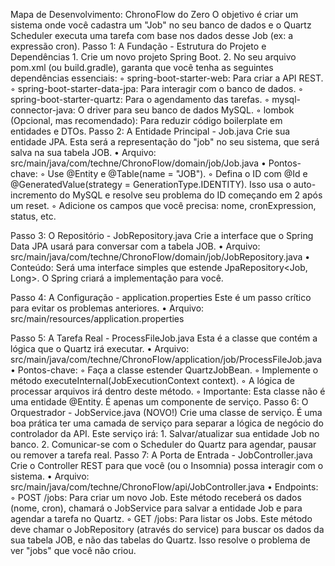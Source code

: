 Mapa de Desenvolvimento: ChronoFlow do Zero
O objetivo é criar um sistema onde você cadastra um "Job" no seu banco de dados e o Quartz Scheduler executa uma tarefa com base nos dados desse Job (ex: a expressão cron).
Passo 1: A Fundação - Estrutura do Projeto e Dependências
1.
Crie um novo projeto Spring Boot.
2.
No seu arquivo pom.xml (ou build.gradle), garanta que você tenha as seguintes dependências essenciais:
◦
spring-boot-starter-web: Para criar a API REST.
◦
spring-boot-starter-data-jpa: Para interagir com o banco de dados.
◦
spring-boot-starter-quartz: Para o agendamento das tarefas.
◦
mysql-connector-java: O driver para seu banco de dados MySQL.
◦
lombok (Opcional, mas recomendado): Para reduzir código boilerplate em entidades e DTOs.
Passo 2: A Entidade Principal - Job.java
Crie sua entidade JPA. Esta será a representação do "job" no seu sistema, que será salva na sua tabela JOB.
•
Arquivo: src/main/java/com/techne/ChronoFlow/domain/job/Job.java
•
Pontos-chave:
◦
Use @Entity e @Table(name = "JOB").
◦
Defina o ID com @Id e @GeneratedValue(strategy = GenerationType.IDENTITY). Isso usa o auto-incremento do MySQL e resolve seu problema do ID começando em 2 após um reset.
◦
Adicione os campos que você precisa: nome, cronExpression, status, etc.

Passo 3: O Repositório - JobRepository.java
Crie a interface que o Spring Data JPA usará para conversar com a tabela JOB.
•
Arquivo: src/main/java/com/techne/ChronoFlow/domain/job/JobRepository.java
•
Conteúdo: Será uma interface simples que estende JpaRepository<Job, Long>. O Spring criará a implementação para você.

Passo 4: A Configuração - application.properties
Este é um passo crítico para evitar os problemas anteriores.
•
Arquivo: src/main/resources/application.properties

Passo 5: A Tarefa Real - ProcessFileJob.java
Esta é a classe que contém a lógica que o Quartz irá executar.
•
Arquivo: src/main/java/com/techne/ChronoFlow/application/job/ProcessFileJob.java
•
Pontos-chave:
◦
Faça a classe estender QuartzJobBean.
◦
Implemente o método executeInternal(JobExecutionContext context).
◦
A lógica de processar arquivos irá dentro deste método.
◦
Importante: Esta classe não é uma entidade @Entity. É apenas um componente de serviço.
Passo 6: O Orquestrador - JobService.java (NOVO!)
Crie uma classe de serviço. É uma boa prática ter uma camada de serviço para separar a lógica de negócio do controlador da API. Este serviço irá:
1.
Salvar/atualizar sua entidade Job no banco.
2.
Comunicar-se com o Scheduler do Quartz para agendar, pausar ou remover a tarefa real.
Passo 7: A Porta de Entrada - JobController.java
Crie o Controller REST para que você (ou o Insomnia) possa interagir com o sistema.
•
Arquivo: src/main/java/com/techne/ChronoFlow/api/JobController.java
•
Endpoints:
◦
POST /jobs: Para criar um novo Job. Este método receberá os dados (nome, cron), chamará o JobService para salvar a entidade Job e para agendar a tarefa no Quartz.
◦
GET /jobs: Para listar os Jobs. Este método deve chamar o JobRepository (através do service) para buscar os dados da sua tabela JOB, e não das tabelas do Quartz. Isso resolve o problema de ver "jobs" que você não criou.